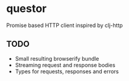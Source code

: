 # questor

Promise based HTTP client inspired by clj-http

## TODO

- Small resulting browserify bundle
- Streaming request and response bodies
- Types for requests, responses and errors
